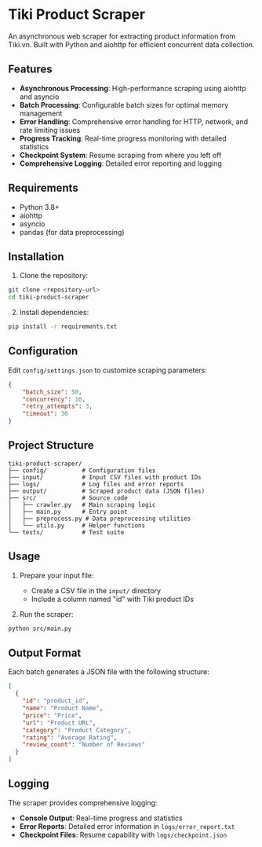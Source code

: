 # Tiki Product Scraper

An asynchronous web scraper for extracting product information from Tiki.vn. Built with Python and aiohttp for efficient concurrent data collection.

## Features

- **Asynchronous Processing**: High-performance scraping using aiohttp and asyncio
- **Batch Processing**: Configurable batch sizes for optimal memory management
- **Error Handling**: Comprehensive error handling for HTTP, network, and rate limiting issues
- **Progress Tracking**: Real-time progress monitoring with detailed statistics
- **Checkpoint System**: Resume scraping from where you left off
- **Comprehensive Logging**: Detailed error reporting and logging

## Requirements

- Python 3.8+
- aiohttp
- asyncio
- pandas (for data preprocessing)

##  Installation

1. Clone the repository:
```bash
git clone <repository-url>
cd tiki-product-scraper
```

2. Install dependencies:
```bash
pip install -r requirements.txt
```

##  Configuration

Edit `config/settings.json` to customize scraping parameters:

```json
{
    "batch_size": 50,
    "concurrency": 10,
    "retry_attempts": 3,
    "timeout": 30
}
```

## Project Structure

```
tiki-product-scraper/
├── config/          # Configuration files
├── input/           # Input CSV files with product IDs
├── logs/            # Log files and error reports
├── output/          # Scraped product data (JSON files)
├── src/             # Source code
│   ├── crawler.py   # Main scraping logic
│   ├── main.py      # Entry point
│   ├── preprocess.py # Data preprocessing utilities
│   └── utils.py     # Helper functions
└── tests/           # Test suite
```

## Usage

1. Prepare your input file:
   - Create a CSV file in the `input/` directory
   - Include a column named "id" with Tiki product IDs

2. Run the scraper:
```bash
python src/main.py
```

## Output Format

Each batch generates a JSON file with the following structure:

```json
[
  {
    "id": "product_id",
    "name": "Product Name",
    "price": "Price",
    "url": "Product URL",
    "category": "Product Category",
    "rating": "Average Rating",
    "review_count": "Number of Reviews"
  }
]
```

## Logging

The scraper provides comprehensive logging:

- **Console Output**: Real-time progress and statistics
- **Error Reports**: Detailed error information in `logs/error_report.txt`
- **Checkpoint Files**: Resume capability with `logs/checkpoint.json`
